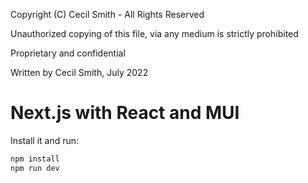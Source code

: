 Copyright (C) Cecil Smith - All Rights Reserved

Unauthorized copying of this file, via any medium is strictly prohibited

Proprietary and confidential

Written by Cecil Smith, July 2022


# Next.js with React and MUI
Install it and run:

```sh
npm install
npm run dev
```

